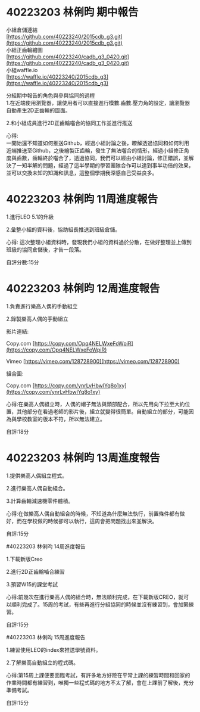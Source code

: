 # 40223203 林俐昀 期中報告
小組倉儲連結  
[https://github.com/40223240/2015cdb_g3.git](https://github.com/40223240/2015cdb_g3.git)  
小組正齒輪繪圖    
[https://github.com/40223240/cadb_g3_0420.git](https://github.com/40223240/cadb_g3_0420.git)  
小組waffle.io  
[https://waffle.io/40223240/2015cdb_g3](https://waffle.io/40223240/2015cdb_g3)  

分組期中報告的角色與參與協同的過程  
1.在近端使用瀏覽器，讓使用者可以直接進行模數.齒數.壓力角的設定，讓瀏覽器自動產生2D正齒輪的圖面。  

2.和小組成員進行2D正齒輪囓合的協同工作並進行推送  

心得:  
一開始還不知道如何推送Github，經過小組討論之後，瞭解透過協同和如何利用近端推送至Github，之後繪製正齒輪，發生了無法囓合的情形，經過小組修正角度與齒數，齒輪終於囓合了，透過協同，我們可以經由小組討論，修正錯誤，並解決了一知半解的問題，經過了這半學期的學習團隊合作可以達到事半功倍的效果，並可以交換未知的知識和訊息，這整個學期我深感自己受益良多。

# 40223203 林俐昀 11周進度報告

1.進行LEO 5.1的升級

2.彙整小組的資料後，協助組長推送到班級倉儲。

心得: 這次整理小組資料時，發現我們小組的資料過於分散，在做好整理並上傳到班級的協同倉儲後，才告一段落。

自評分數:15分

# 40223203 林俐昀 12周進度報告

1.負責進行樂高人偶的手動組立

2.錄製樂高人偶的手動組立

影片連結:

Copy.com
[https://copy.com/Opq4NELWxeFoWpiR](https://copy.com/Opq4NELWxeFoWpiR) <P>
Vimeo
[https://vimeo.com/128728900](https://vimeo.com/128728900) <P>
組合圖:

Copy.com
[https://copy.com/ynrLvHbwlYq8o1xy](https://copy.com/ynrLvHbwlYq8o1xy) 

心得:在樂高人偶組立時，人偶的帽子無法與頭部配合，所以先用向下拉至大約位置，其他部分在看過老師的影片後，組立就變得很簡單。自動組立的部分，可能因為與學校教室的版本不符，所以無法建立。

自評:18分

# 40223203 林俐昀 13周進度報告

1.提供樂高人偶組立程式。

2.進行樂高人偶自動組合。

3.計算齒輪減速機零件體積。

心得:在做樂高人偶自動組合的時候，不知道為什麼無法執行，前置條件都有做好，而在學校做的時候卻可以執行，這周會把問題找出來並解決。

自評:15分

#40223203 林俐昀 14周進度報告

1.下載新版Creo

2.進行2D正齒輪嚙合練習

3.預習W15的課堂考試

心得:前幾次在進行樂高人偶的組合時，無法順利完成，在下載新版CREO，就可以順利完成了。15周的考試，有些再進行分組協同的時候並沒有練習到，會加緊練習。

自評:15分

#40223203 林俐昀 15周進度報告

1.練習使用LEO的index來推送學號資料。

2.了解樂高自動組立的程式碼。

心得:第15周上課便要面臨考試，有許多地方好險在平常上課的練習時間和回家的作業時間都有練習到，唯獨一些程式碼的地方不太了解，會在上課前了解後，充分準備考試。

自評:15分